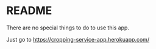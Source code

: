 # README

There are no special things to do to use this app.

Just go to https://cropping-service-app.herokuapp.com/
